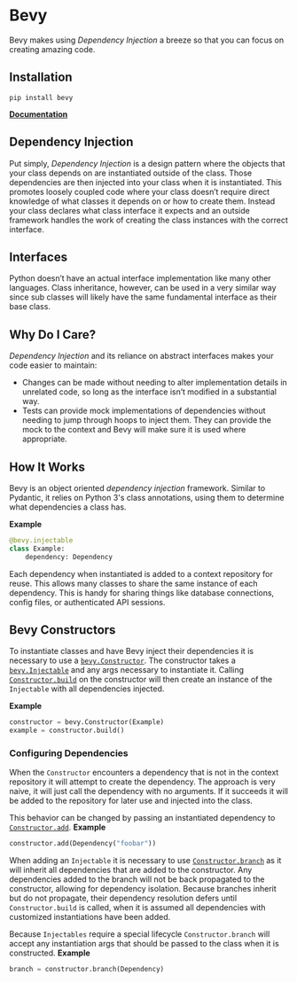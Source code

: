 # Bevy
Bevy makes using *Dependency Injection* a breeze so that you can focus on creating amazing code.

## Installation
```shell script
pip install bevy
```

**[Documentation](docs/documentation.md)**

## Dependency Injection
Put simply, *Dependency Injection* is a design pattern where the objects that your class depends on are instantiated outside of the class. Those dependencies are then injected into your class when it is instantiated.
This promotes loosely coupled code where your class doesn’t require direct knowledge of what classes it depends on or how to create them. Instead your class declares what class interface it expects and an outside framework handles the work of creating the class instances with the correct interface.

## Interfaces
Python doesn’t have an actual interface implementation like many other languages. Class inheritance, however, can be used in a very similar way since sub classes will likely have the same fundamental interface as their base class. 

## Why Do I Care?
*Dependency Injection* and its reliance on abstract interfaces makes your code easier to maintain:
- Changes can be made without needing to alter implementation details in unrelated code, so long as the interface isn’t modified in a substantial way.
- Tests can provide mock implementations of dependencies without needing to jump through hoops to inject them. They can provide the mock to the context and Bevy will make sure it is used where appropriate.

## How It Works
Bevy is an object oriented *dependency injection* framework. Similar to Pydantic, it relies on Python 3's class
annotations, using them to determine what dependencies a class has.

**Example**
```py
@bevy.injectable
class Example:
    dependency: Dependency
```
Each dependency when instantiated is added to a context repository for reuse. This allows many classes to share the same
instance of each dependency. This is handy for sharing things like database connections, config files, or authenticated
API sessions.

## Bevy Constructors

To instantiate classes and have Bevy inject their dependencies it is necessary to use a
[`bevy.Constructor`](#Constructor). The constructor takes a [`bevy.Injectable`](#Injectable) and any args necessary to
instantiate it. Calling [`Constructor.build`](#Constructor.build) on the constructor will then create an instance of the
`Injectable` with all dependencies injected.

**Example**
```py
constructor = bevy.Constructor(Example)
example = constructor.build()
```
### Configuring Dependencies

When the `Constructor` encounters a dependency that is not in the context repository it will attempt to create the
dependency. The approach is very naive, it will just call the dependency with no arguments. If it succeeds it will be
added to the repository for later use and injected into the class.

This behavior can be changed by passing an instantiated dependency to [`Constructor.add`](#Constructor.add).
**Example**
```py
constructor.add(Dependency("foobar"))
```
When adding an `Injectable` it is necessary to use [`Constructor.branch`](#Constructor.branch) as it will inherit all
dependencies that are added to the constructor. Any dependencies added to the branch will not be back propagated to the
constructor, allowing for dependency isolation. Because branches inherit but do not propagate, their dependency
resolution defers until `Constructor.build` is called, when it is assumed all dependencies with customized
instantiations have been added.

Because `Injectables` require a special lifecycle `Constructor.branch` will accept any instantiation args that should be
passed to the class when it is constructed.
**Example**
```py
branch = constructor.branch(Dependency)
```
